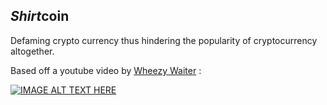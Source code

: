 ## *Shirt*coin
Defaming crypto currency thus hindering the popularity of cryptocurrency altogether.

Based off a youtube video by [Wheezy Waiter](https://www.youtube.com/channel/UCQL5ABUvwY7YoW5lgMyAS_w) :


[![IMAGE ALT TEXT HERE](http://img.youtube.com/vi/tSOBk354JWo/0.jpg)](http://www.youtube.com/watch?v=tSOBk354JWo)
